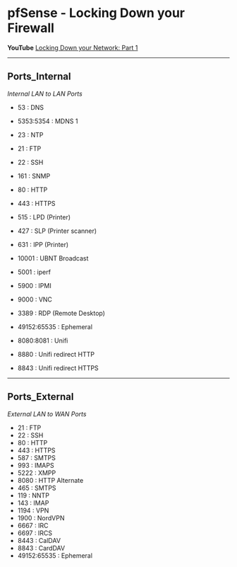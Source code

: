 # pfSense - Locking Down your Firewall

**YouTube** [Locking Down your Network: Part 1](https://youtu.be/fp8edzQUDU4)
___

## Ports_Internal
*Internal LAN to LAN Ports*
- 53 : DNS 
- 5353:5354 : MDNS 1
- 23 : NTP 
- 21 : FTP
- 22 : SSH
- 161 : SNMP
- 80 : HTTP
- 443 : HTTPS
- 515 : LPD (Printer)
- 427 : SLP (Printer scanner)
- 631 : IPP (Printer)
- 10001 : UBNT Broadcast
- 5001 : iperf
- 5900 : IPMI
- 9000 : VNC
- 3389 : RDP (Remote Desktop)
- 49152:65535 : Ephemeral
- 8080:8081 : Unifi
 
- 8880 : Unifi redirect HTTP
- 8843 : Unifi redirect HTTPS


---
## Ports_External
*External LAN to WAN Ports*
- 21 : FTP
- 22 : SSH
- 80 : HTTP
- 443 : HTTPS
- 587 : SMTPS
- 993 : IMAPS
- 5222 : XMPP
- 8080 : HTTP Alternate
- 465 : SMTPS
- 119 : NNTP
- 143 : IMAP
- 1194 : VPN
- 1900 : NordVPN
- 6667 : IRC
- 6697 : IRCS
- 8443 : CalDAV
- 8843 : CardDAV
- 49152:65535 : Ephemeral
